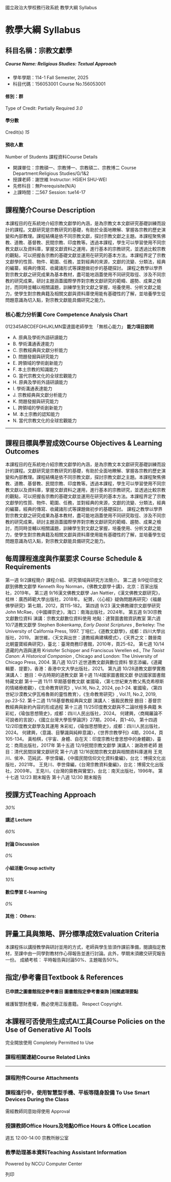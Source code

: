 國立政治大學校務行政系統 教學大綱 Syllabus
# 教學大綱 Syllabus
##  科目名稱：宗教文獻學
#####  Course Name: Religious Studies: Textual Approach
  * 學年學期：114-1 Fall Semester, 2025 
  * 科目代碼：156053001 Course No.156053001


#### 修別：群
Type of Credit: Partially Required 
_3.0_
#### 學分數
Credit(s)
_15_
#### 預收人數
Number of Students
課程資料Course Details
  * 開課單位：宗教碩一、宗教博一、宗教碩二、宗教博二 Course Department:Religious Studies/G/1&2 
  * 授課老師：謝世維 Instructor: HSIEH SHU-WEI 
  * 先修科目：無Prerequisite(N/A)
  * 上課時間：二567 Session: tue14-17


##  課程簡介Course Description
本課程目的在系統地介紹宗教文獻學的內涵，是為宗教文本文獻研究基礎訓練而設計的課程。文獻研究是宗教研究的基礎，有助於全面地瞭解、掌握各宗教的歷史演變和內部教理。課程結構是依不同宗教文獻，探討宗教文獻之主題。本課程聚焦佛教、道教、基督教、民間宗教、印度教等。透過本課程，學生可以學習使用不同宗教文獻以及資料庫，掌握文獻資料之運用，進行基本的宗教研究，並透過比較宗教的觀點，可以把握各宗教的基礎文獻並運用在研究的基本方法。本課程界定了宗教文獻學的性質、物件、範圍、任務，並對經典的來源，文獻的流變、分類法，經典的編纂，經典的傳寫、收藏諸形式等課題做初步的基礎探討。
課程之教學以學界對宗教文獻之研究成果為基本教材，盡可能地涵蓋使用不同研究取徑、涉及不同宗教的研究成果。研討主題涵蓋國際學界對宗教文獻研究的範疇、趨勢、成果之檢討，而同時並輔以相關議題，訓練學生對文獻之掌握，培養使用、分析文獻之能力，使學生對宗教典籍及相關文獻與資料庫使用能有基礎性的了解，並培養學生從問題意識為切入點，對宗教文獻能具備研究之能力。
###  核心能力分析圖 Core Competence Analysis Chart
012345ABCDEFGHIJKLMN雷達圖老師學生
「無核心能力」 
**能力項目說明**
  * A. 原典及學術外語研讀能力
  * B. 學術溝通表達能力
  * C. 宗教經典與文獻分析能力
  * D. 問題發掘與研究能力
  * E. 跨領域的學術創新能力
  * F. 本土宗教的知識能力
  * G. 當代宗教文化的全球宏觀能力
  * H. 原典及學術外語研讀能力
  * I. 學術溝通表達能力
  * J. 宗教經典與文獻分析能力
  * K. 問題發掘與研究能力
  * L. 跨領域的學術創新能力
  * M. 本土宗教的認知能力
  * N. 當代宗教文化的全球宏觀能力


* * *
##  課程目標與學習成效Course Objectives & Learning Outcomes 
本課程目的在系統地介紹宗教文獻學的內涵，是為宗教文本文獻研究基礎訓練而設計的課程。文獻研究是宗教研究的基礎，有助於全面地瞭解、掌握各宗教的歷史演變和內部教理。課程結構是依不同宗教文獻，探討宗教文獻之主題。本課程聚焦佛教、道教、基督教、民間宗教、印度教等。透過本課程，學生可以學習使用不同宗教文獻以及資料庫，掌握文獻資料之運用，進行基本的宗教研究，並透過比較宗教的觀點，可以把握各宗教的基礎文獻並運用在研究的基本方法。本課程界定了宗教文獻學的性質、物件、範圍、任務，並對經典的來源，文獻的流變、分類法，經典的編纂，經典的傳寫、收藏諸形式等課題做初步的基礎探討。
課程之教學以學界對宗教文獻之研究成果為基本教材，盡可能地涵蓋使用不同研究取徑、涉及不同宗教的研究成果。研討主題涵蓋國際學界對宗教文獻研究的範疇、趨勢、成果之檢討，而同時並輔以相關議題，訓練學生對文獻之掌握，培養使用、分析文獻之能力，使學生對宗教典籍及相關文獻與資料庫使用能有基礎性的了解，並培養學生從問題意識為切入點，對宗教文獻能具備研究之能力。
##  每周課程進度與作業要求 Course Schedule & Requirements
第一週 9/2課程簡介
課程介紹、研究領域與研究方法簡介。
第二週 9/9從印度文獻到佛教文獻學
Kenneth Roy Norman，《佛教文獻學十講》，北京：百家出版社，2019年。
第三週 9/16漢文佛教文獻學
Jan Nattier，《漢文佛教文獻研究》，桂林：廣西師範大學出版社，2018年。
紀贇，〈《心經》疑偽問題再研究〉《福嚴佛學研究》第七期，2012，頁115-182。
第四週 9/23 漢文佛教禪宗文獻學研究
John McRae，《中國禪宗史》，海口：南海出版社，2024年。
第五週 9/30宗教文獻數位資料
演講：宗教文獻數位資料使用
地點：達賢圖書館資訊教室
第六週 10/7道教文獻學
Stephen Bokenkamp, _Early Daoist Scriptures_ , Berkeley: The University of California Press, 1997.
丁培仁，《道教文獻學》，成都：四川大學出版社，2019。
謝世維，〈天文與出世：道教經典建構模式〉，《天界之文：魏晉南北朝靈寶經典研究》，臺北：臺灣商務印書館，2010年，頁25-62。
第七週 10/14 道藏的內涵與運用
Kristofer Schipper and Franciscus Verellen ed., _The Taoist Canon: A Historical Companion_ , Chicago and London: The University of Chicago Press, 2004.
第八週 10/21 近世道教文獻與數位資料
黎志添編，《道藏輯要．提要》，香港：香港中文大學出版社，2021。
第九週 10/28道教文獻學實務
演講人：
題目：中古時期的道教文獻
第十週 11/4國家圖書館文獻
參訪國家圖書館特藏文獻
第十一週 11/11 早期基督教文獻
崔國瑜，〈第七世紀東方教父馬克希穆斯的情緒療癒觀〉，《生命教育研究》, Vol.16, No.2, 2024, pp.1-24.
崔國瑜，〈第四世紀沙漠教父伊瓦格魯斯的靈性教育〉，《生命教育研究》, Vol.11, No.2, 2019, pp.23-52.
第十二週 11/18基督教經典與文獻
演講人：張毅民教授
題目：基督宗教經典與新約內容的形成過程
第十三週 11/25印度教文獻與不二論吠檀多典籍
朱彩虹，《瑜伽思想簡史》，成都：四川人民出版社，2024。
何建興，〈商羯羅論不可說者的言說〉，《國立台灣大學哲學論評》27期，2004，頁1-40。
第十四週 12/2印度教文獻學及其運用
朱彩虹，《瑜伽思想簡史》，成都：四川人民出版社，2024。
何建興，〈意識、目擊識與純粹意識〉，《世界宗教學刊》4期，2004，頁105-134。
黃柏棋，《宇宙、身體、自在天：印度宗教社會思想中的身體觀》，臺北：商周出版社，2017年
第十五週 12/9民間宗教文獻學
演講人：謝政修老師
題目：清代民間扶鸞文獻研究
第十六週 12/16民間宗教文獻與相關資料庫運用
王見川、侯冲、范純武、李世偉編，《中國民間信仰文化資料彙編》，台北：博揚文化出版社，2021年。
王見川、李世偉編，《台灣宗教資料彙編》，台北：博揚文化出版社，2009年。
王見川，《台灣的齋教與鸞堂》，台北：南天出版社，1996年。
第十七週 12/23 
期末報告
第十八週 12/30
期末報告
##  授課方式Teaching Approach
_30%_
####  講述 Lecture
_60%_
####  討論 Discussion
_0%_
####  小組活動 Group activity
_10%_
####  數位學習 E-learning
_0%_
####  其他： Others:
##  評量工具與策略、評分標準成效Evaluation Criteria
本課程係以講授教學與研討並用的方式，老師與學生皆須作課前準備，閱讀指定教材，至課中由一同學對教材作心得報告並進行討論。此外，學期末須繳交研究報告一份。
成績考核：
平時報告與討論50%、主題報告50%。
##  指定/參考書目Textbook & References
####  已申請之圖書館指定參考書目  圖書館指定參考書查詢 |相關處理要點
維護智慧財產權，務必使用正版書籍。 Respect Copyright.
##  本課程可否使用生成式AI工具Course Policies on the Use of Generative AI Tools
完全開放使用 Completely Permitted to Use
###  課程相關連結Course Related Links
* * *
###  課程附件Course Attachments
###  課程進行中，使用智慧型手機、平板等隨身設備 To Use Smart Devices During the Class
需經教師同意始得使用  Approval
###  授課教師Office Hours及地點Office Hours & Office Location
週五 12:00-14:00 宗教所辦公室
###  教學助理基本資料Teaching Assistant Information
Powered by NCCU Computer Center
  
列印
